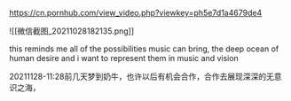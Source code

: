 https://cn.pornhub.com/view_video.php?viewkey=ph5e7d1a4679de4

![[微信截图_20211028182135.png]]

this reminds me all of the possibilities music can bring, the deep ocean of human desire and i want to represent them in music and vision

20211128-11:28前几天梦到奶牛，也许以后有机会合作，合作去展现深深的无意识之海，